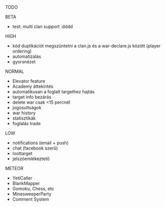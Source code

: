 TODO

BETA

- test: multi clan support :dddd

HIGH
- kód duplikációt megszüntetni a clan.js és a war-declare.js között (player ordering)
- automatizálás
- gyorsnézet

NORMAL
- Elevator feature
- Academy áttekintés
- automatikusan a foglalt targethez hajtás
- target info bezárás
- delete war csak <15 percnél
- jogosultságok
- war history
- statisztikák
- foglalás trade

LOW
- notifications (email + push)
- chat (facebook szerű)
- loottarget
- jelszóemlékeztető

METEOR

- YetiCaller
- BlankMapper
- Gomoku, Chess, etc
- MinesweeperParty
- Comment System
